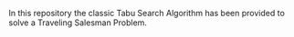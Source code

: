 In this repository the classic Tabu Search Algorithm has been provided to solve a Traveling Salesman Problem.
